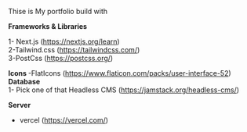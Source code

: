 Thise is My portfolio build with </br>

<b>Frameworks & Libraries </b></br>

1- Next.js (https://nextjs.org/learn)</br>
2-Tailwind.css (https://tailwindcss.com/)</br>
3-PostCss (https://postcss.org/)</br>

<b> Icons </b>
-FlatIcons (https://www.flaticon.com/packs/user-interface-52)
<b>Database </b></br>
1- Pick one of that Headless CMS (https://jamstack.org/headless-cms/)</br>

<b>Server</b></br>

- vercel (https://vercel.com/)</br>